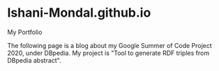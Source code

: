 # Ishani-Mondal.github.io
My Portfolio

The following page is a blog about my Google Summer of Code Project 2020, under DBpedia. My project is "Tool to generate RDF triples from DBpedia abstract".
